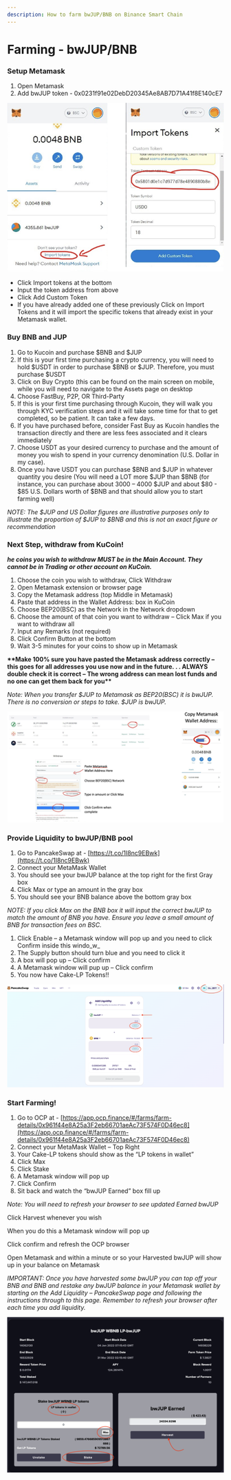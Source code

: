 ```yaml
---
description: How to farm bwJUP/BNB on Binance Smart Chain
---
```


# Farming - bwJUP/BNB

### Setup Metamask

1. Open Metamask
2. Add bwJUP token - 0x0231f91e02DebD20345Ae8AB7D71A41f8E140cE7

![Note: If you have added certain tokens before and don’t see them in Metamask, simply go through the process of Importing Tokens and they will reappear.](<../../.gitbook/assets/image (1).png>)

* Click Import tokens at the bottom
* Input the token address from above
* Click Add Custom Token
* If you have already added one of these previously Click on Import Tokens and it will import the specific tokens that already exist in your Metamask wallet.&#x20;

### Buy BNB and JUP

1. Go to Kucoin and purchase $BNB and $JUP
2. If this is your first time purchasing a crypto currency, you will need to hold $USDT in order to purchase  $BNB or $JUP. Therefore, you must purchase $USDT
3. Click on Buy Crypto (this can be found on the main screen on mobile, while you will need to navigate to the Assets page on desktop
4. Choose FastBuy, P2P, OR Third-Party
5. If this is your first time purchasing through Kucoin, they will walk you through KYC verification steps and it will take some time for that to get completed, so be patient.  It can take a few days.
6. If you have purchased before, consider Fast Buy as Kucoin handles the transaction directly and there are less fees associated and it clears immediately
7. Choose USDT as your desired currency to purchase and the amount of money you wish to spend in your currency denomination (U.S. Dollar in my case).
8. Once you have USDT you can purchase $BNB and $JUP in whatever quantity you desire (You will need a LOT more $JUP than $BNB (for instance, you can purchase about 3000 – 4000 $JUP and about $80 - $85 U.S. Dollars worth of $BNB and that should allow you to start farming well)&#x20;

_NOTE: The $JUP and US Dollar figures are illustrative purposes only to illustrate the proportion of $JUP to $BNB and this is not an exact figure or recommendation_

### Next Step, withdraw from KuCoin!

_**he coins you wish to withdraw MUST be in the Main Account. They cannot be in Trading or other account on KuCoin.**_&#x20;

1. Choose the coin you wish to withdraw, Click Withdraw
2. Open Metamask extension or browser page
3. Copy the Metamask address (top Middle in Metamask)
4. Paste that address in the Wallet Address: box in KuCoin
5. Choose BEP20(BSC) as the Network in the Network dropdown
6. Choose the amount of that coin you want to withdraw – Click Max if you want to withdraw all
7. Input any Remarks (not required)
8. Click Confirm Button at the bottom
9. Wait 3-5 minutes for your coins to show up in Metamask

**\*\*Make 100% sure you have pasted the Metamask address correctly – this goes for all addresses you use now and in the future. . . ALWAYS double check it is correct – The wrong address can mean lost funds and no one can get them back for you\*\***

_Note: When you transfer $JUP to Metamask as BEP20(BSC) it is bwJUP. There is no conversion or steps to take. $JUP is bwJUP._

![](<../../.gitbook/assets/image (4).png>)

### Provide Liquidity to bwJUP/BNB pool

1. Go to PancakeSwap at - [https://t.co/1I8nc9EBwk](https://t.co/1I8nc9EBwk)
2. Connect your MetaMask Wallet
3. You should see your bwJUP balance at the top right for the first Gray box
4. Click Max or type an amount in the gray box
5. You should see your BNB balance above the bottom gray box

_NOTE: If you click Max on the BNB box it will input the correct bwJUP to match the amount of BNB you have. Ensure you leave a small amount of BNB for transaction fees on BSC._

1. Click Enable – a Metamask window will pop up and you need to  click Confirm inside this windo_w_
2. The Supply button should turn blue and you need to click it
3. A box will pop up – Click confirm
4. A Metamask window will pup up – Click confirm
5. You now have Cake-LP Tokens!!

![Note: You will need to refresh the browser after clicking confirm to reset the cache on the page before you can try to create more Cake-LP tokens.](<../../.gitbook/assets/Screen Shot 2022-02-03 at 11.15.32 AM.png>)

### Start Farming!

1. Go to OCP at - [https://app.ocp.finance/#/farms/farm-details/0x961f44e8A25a3F2eb66701aeAc73F574F0D46ec8](https://app.ocp.finance/#/farms/farm-details/0x961f44e8A25a3F2eb66701aeAc73F574F0D46ec8)
2. Connect your MetaMask Wallet – Top Right
3. Your Cake-LP tokens should show as the “LP tokens in wallet”
4. Click Max&#x20;
5. Click Stake
6. A Metamask window will pop up
7. Click Confirm
8. Sit back and watch the “bwJUP Earned” box fill up

_Note: You will need to refresh your browser to see updated Earned bwJUP_

Click Harvest whenever you wish

When you do this a Metamask window will pop up

Click confirm and refresh the OCP browser

Open Metamask and within a minute or so your Harvested bwJUP will show up in your balance on Metamask

_IMPORTANT: Once you have harvested some bwJUP you can top off your BNB and BNB and restake any bwJUP balance in your Metamask wallet by starting on the Add Liquidity – PancakeSwap page and following the instructions through to this page. Remember to refresh your browser after each time you add liquidity._

![](<../../.gitbook/assets/Screen Shot 2022-02-03 at 11.21.34 AM.png>)

